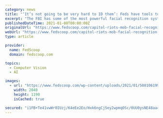 ```yaml
---
category: news
title: "‘It’s not going to be very hard to ID them’: Feds have tools to easily track down Capitol rioters"
excerpt: "The FBI has some of the most powerful facial recognition systems in the country, according to outside experts. And because few arrests were made during the deadly unrest, law enforcement officials will now have to depend on that technology to speed up ..."
publishedDateTime: 2021-01-08T00:00:00Z
originalUrl: "https://www.fedscoop.com/capitol-riots-mob-facial-recognition-fbi-tracking/"
webUrl: "https://www.fedscoop.com/capitol-riots-mob-facial-recognition-fbi-tracking/"
type: article

provider:
  name: FedScoop
  domain: fedscoop.com

topics:
  - Computer Vision
  - AI

images:
  - url: "https://www.fedscoop.com/wp-content/uploads/2021/01/50810619993_3417a94153_k.jpg"
    width: 2040
    height: 1190
    isCached: true

secured: "i1FB+Te41vwWr0IUzj/K4eEe2Eo/Hxk6ngCjSey2wpmqOSc/0UU0ysNE48aa4wNclvQhVyWbaQjfEczrIgw7aOTmR75tSSubtN4oiKupmfbkQPgPNd2bcHU/cVS+THpNJ2t85GvHIb+f1c2MLdyye4J6nIQSnmNPnI4nvIdsOsGqohYOeigws8h6yFscAXUsQ84Xe8FE6s3xAuy9wiBbqa+ntMi5RfAe5NObZS2dBVc8vBaZfl4aanM+onp0CIBQjwSBxLjKiYdWlSkt/Af5bT3YqkaWCrXI/UycrjOzJGKv6Mq68HbQ1dldwU+jGf34jmAdYVG1Q74MsV4YPgoM3uszem4pFyFVT0g+0i+n01g=;C5tRo8IKUCJzr1cQCWmT/w=="
---
```


